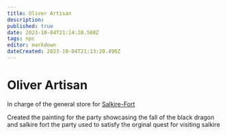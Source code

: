 ```yaml
---
title: Oliver Artisan
description: 
published: true
date: 2023-10-04T21:14:28.508Z
tags: npc
editor: markdown
dateCreated: 2023-10-04T21:13:20.490Z
---
```


# Oliver Artisan

In charge of the general store for [Salkire-Fort](/locations/towns/salkire-fort)

Created the painting for the party showcasing the fall of the black dragon and salkire fort the party used to satisfy the orginal quest for visiting salkire